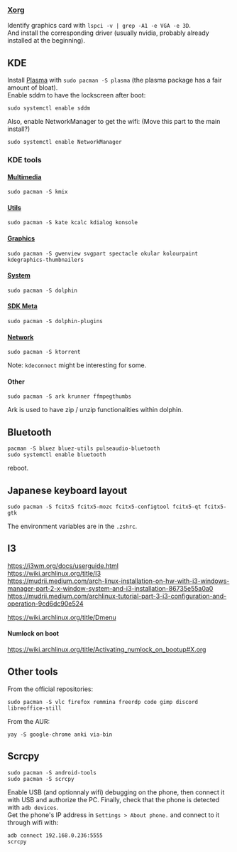 ### [Xorg](https://wiki.archlinux.org/title/Xorg)
Identify graphics card with `lspci -v | grep -A1 -e VGA -e 3D`.\
And install the corresponding driver (usually nvidia, probably already installed at the beginning).

## KDE
Install [Plasma](https://wiki.archlinux.org/title/KDE#Plasma) with `sudo pacman -S plasma` (the plasma package has  a fair amount of bloat).\
Enable sddm to have the lockscreen after boot:
```
sudo systemctl enable sddm
```
Also, enable NetworkManager to get the wifi:   (Move this part to the main install?)
```
sudo systemctl enable NetworkManager
```

### KDE tools
#### [Multimedia](https://archlinux.org/packages/extra/any/kde-multimedia-meta/)
```
sudo pacman -S kmix
```

#### [Utils](https://archlinux.org/groups/x86_64/kde-utilities/)
```
sudo pacman -S kate kcalc kdialog konsole
```

#### [Graphics](https://archlinux.org/packages/extra/any/kde-graphics-meta/)
```
sudo pacman -S gwenview svgpart spectacle okular kolourpaint kdegraphics-thumbnailers 
```

#### [System](https://archlinux.org/packages/extra/any/kde-system-meta/)
```
sudo pacman -S dolphin 
```

#### [SDK Meta](https://archlinux.org/packages/extra/any/kde-sdk-meta/)
```
sudo pacman -S dolphin-plugins
```

#### [Network](https://archlinux.org/packages/extra/any/kde-network-meta/)
```
sudo pacman -S ktorrent 
```
Note: `kdeconnect` might be interesting for some.

#### Other
```
sudo pacman -S ark krunner ffmpegthumbs
```
Ark is used to have zip / unzip functionalities within dolphin.

## Bluetooth
```
pacman -S bluez bluez-utils pulseaudio-bluetooth 
sudo systemctl enable bluetooth
```
reboot.

## Japanese keyboard layout
```
sudo pacman -S fcitx5 fcitx5-mozc fcitx5-configtool fcitx5-qt fcitx5-gtk
```

The environment variables are in the `.zshrc`.


## I3
https://i3wm.org/docs/userguide.html  
https://wiki.archlinux.org/title/I3  
https://mudrii.medium.com/arch-linux-installation-on-hw-with-i3-windows-manager-part-2-x-window-system-and-i3-installation-86735e55a0a0  
https://mudrii.medium.com/archlinux-tutorial-part-3-i3-configuration-and-operation-9cd6dc90e524  

https://wiki.archlinux.org/title/Dmenu

#### Numlock on boot
https://wiki.archlinux.org/title/Activating_numlock_on_bootup#X.org

## Other tools
From the official repositories:
```
sudo pacman -S vlc firefox remmina freerdp code gimp discord libreoffice-still
```

From the AUR:
```
yay -S google-chrome anki via-bin
```

## Scrcpy
```
sudo pacman -S android-tools
sudo pacman -S scrcpy
```

Enable USB (and optionnaly wifi) debugging on the phone, then connect it with USB and authorize the PC. Finally, check that the phone is detected with `adb devices`.\
Get the phone's IP address in `Settings > About phone.` and connect to it through wifi with:
```
adb connect 192.168.0.236:5555
scrcpy
```
